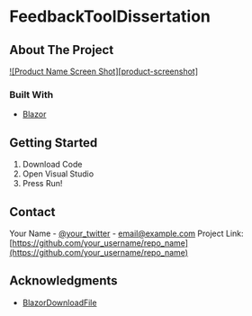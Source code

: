 # FeedbackToolDissertation
<!-- ABOUT THE PROJECT -->
## About The Project
[![Product Name Screen Shot][product-screenshot]](https://example.com)


### Built With
* [Blazor](https://dotnet.microsoft.com/en-us/apps/aspnet/web-apps/blazor)


<!-- GETTING STARTED -->
## Getting Started
1. Download Code 
2. Open Visual Studio
3. Press Run!


<!-- CONTACT -->
## Contact
Your Name - [@your_twitter](https://twitter.com/your_username) - email@example.com
Project Link: [https://github.com/your_username/repo_name](https://github.com/your_username/repo_name)


<!-- ACKNOWLEDGMENTS -->
## Acknowledgments
* [BlazorDownloadFile](https://github.com/arivera12/BlazorDownloadFile)
